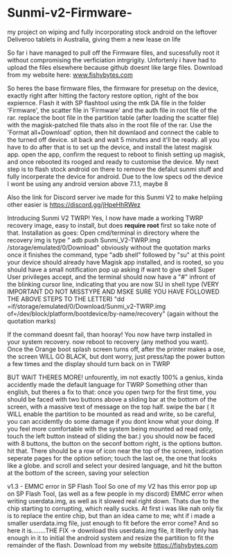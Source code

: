 # Sunmi-v2-Firmware-
my project on wiping and fully incorporating stock android on the leftover Deliveroo tablets in Australia, giving them a new lease on life   


So far i have managed to pull off the Firmware files, and sucessfully root it without compromising the verficiation intrgrigity. Unfortenly i have had to upload the files elsewhere because github doesnt like large files. Download from my website here: www.fishybytes.com

So heres the base firmware files, the firmware for presetup on the device, exactly right after hitting the factory restore option, right of the box expiernce. Flash it with SP flashtool using the mtk DA file in the folder 'Firmware', the scatter file in 'Firmware' and the auth file in root file of the rar. replace the boot file in the partition table (after loading the scatter file) with the magisk-patched file thats also in the root file of the rar. Use the 'Format all+Download' option, then hit downlaod and connect the cable to the turned off device. sit back and wait 5 minutes and it'll be ready. all you have to do after that is to set up the device, and install the latest magisk app. open the app, confirm the request to reboot to finish setting up magisk, and once rebooted its rooged and ready to customise the device. My next step is to flash stock android on there to remove the defalut sunmi stuff and fully incorperate the device for android. Due to the low specs od the device I wont be using any android version above 7.1.1, maybe 8 


Also the link for Discord server ive made for this Sunmi V2 to make helpiing other easier is https://discord.gg/jHpeHhRWez

Introducing Sunmi V2 TWRP!
Yes, I now have made a working TWRP recovery image, easy to install, but does **require root** first so take note of that.
Installation as goes:
Open cmd/terminal in directory where the recovery img is
type " adb push Sunmi_V2-TWRP.img /storage/emulated/0/Download" obviously without the quotation marks
once it finishes the command, type "adb shell"
followed by "su"
at this point your device should already have Magisk app installed, and is rooted, so you should have a small notification pop up asking if want to give shell Super User privileges accept, and the terminal should now have a "#" infront of the blinking cursor line, indicating that you are now SU in shell
type (VERY IMPORTANT DO NOT MISSTYPE AND MSKE SURE YOU HAVE FOLLOWED THE ABOVE STEPS TO THE LETTER) "dd =if/storage/emulated/0/Download/Sunmi_v2-TWRP.img of=/dev/block/platform/bootdevice/by-name/recovery" (again without the quotation marks)

If the command doesnt fail, than hooray! You now have twrp installed in your system recovery. now reboot to recovery (any method you want). Once the Orange boot splash screen turns off, after the printer makes a ose, the screen WILL GO BLACK, but dont worry, just press/tap the power button a few times and the display should turn back on in TWRP

BUT WAIT THERES MORE! unfourently, im not exactly 100% a genius, kinda accidently made the default language for TWRP Something other than english, but theres a fix to that: once you open twrp for the first time, you should be faced with two buttons above a sliding bar at the bottom of the screen, with a massive text of message on the top half. swipe the bar ( It WILL enable the partition to be mounted as read and write, so be careful, you can accidemtly do some damage if you dont know what your doing. If you feel more comfortable with the system being mounted ad read only, touch the left button instead of sliding the  bar.) you should now be faced with 8 buttons, the button on the seconf bottom right, is the options button. hit that. There should be a row of icon near the top of the screen, indication seperate pages for the option setion; touch the last oe, the one that looks like a globe. and scroll and select your desired language, and hit the button at the bottom of the screen, saving your selection


v1.3 - EMMC error in SP Flash Tool
So one of my V2 has this error pop up on SP Flash Tool, (as well as a few people in my discord) EMMC error when writing userdata.img, as well as it slowed real right down. Thats due to the chip starting to corrupting, which really sucks. At first i was like nah only fix is to replace the entire chip, but than an idea came to me; wht if i made a smaller userdata.img file, just enough to fit before the error come? And so here it is........THE FIX -> download this userdata.img file, it literlly only has enough in it to initial the android system and resize the partition to fit the remainder of the flash. Download from my website https://fishybytes.com 

